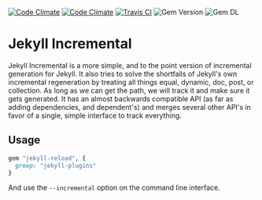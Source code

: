 [![Code Climate](https://img.shields.io/codeclimate/maintainability/anomaly/jekyll-incremental.svg?style=for-the-badge)](https://codeclimate.com/github/anomaly/jekyll-incremental/maintainability)
[![Code Climate](https://img.shields.io/codeclimate/coverage/github/anomaly/jekyll-incremental.svg?style=for-the-badge)](https://codeclimate.com/github/anomaly/jekyll-incremental/test_coverage)
[![Travis CI](https://img.shields.io/travis/anomaly/jekyll-incremental/master.svg?style=for-the-badge)](https://travis-ci.org/anomaly/jekyll-incremental)
![Gem Version](https://img.shields.io/gem/v/jekyll-incremental.svg?style=for-the-badge)
![Gem DL](https://img.shields.io/gem/dt/jekyll-incremental.svg?style=for-the-badge)

# Jekyll Incremental

Jekyll Incremental is a more simple, and to the point version of incremental generation for Jekyll.  It also tries to solve the shortfalls of Jekyll's own incremental regeneration by treating all things equal, dynamic, doc, post, or collection.  As long as we can get the path, we will track it and make sure it gets generated.  It has an almost backwards compatible API (as far as adding dependencies, and dependent's) and merges several other API's in favor of a single, simple interface to track everything.

## Usage

```ruby
gem "jekyll-reload", {
  group: "jekyll-plugins"
}
```

And use the `--incremental` option on the command line interface.
